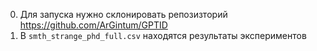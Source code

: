 0. Для запуска нужно склонировать репозизторий https://github.com/ArGintum/GPTID
1. В `smth_strange_phd_full.csv` находятся результаты экспериментов 

